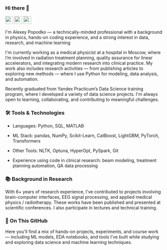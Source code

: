 ### Hi there 👋

<p> <a href="https://www.linkedin.com/in/alexeypopodko"><img src="https://img.shields.io/badge/linkedin-%230077B5.svg?&style=for-the-badge&logo=linkedin&logoColor=white" height=25></a> <a href="https://www.researchgate.net/profile/Alexey-Popodko"><img src="https://img.shields.io/badge/ResearchGate-00CCBB?style=for-the-badge&logo=ResearchGate&logoColor=white" height=25></a> <a href="https://scholar.google.com/citations?user=PHGEhY4AAAAJ&hl"><img src="https://img.shields.io/badge/Google%20Scholar-4285F4?style=for-the-badge&logo=google-scholar&logoColor=white" height=25></a></p>

I'm Alexey Popodko — a technically-minded professional with a background in physics, hands-on coding experience, and a strong interest in data, research, and machine learning

I'm currently working as a medical physicist at a hospital in Moscow, where I’m involved in radiation treatment planning, quality assurance for linear accelerators, and integrating modern research into clinical practice. My work also includes research activities — from publishing articles to exploring new methods — where I use Python for modeling, data analysis, and automation. 

Recently graduated from Yandex Practicum’s Data Science training program, where I developed a variety of data science projects. I'm always open to learning, collaborating, and contributing to meaningful challenges.

### 🛠️ Tools & Technologies
- Languages: Python, SQL, MATLAB

- ML Stack: pandas, NumPy, Scikit-Learn, CatBoost, LightGBM, PyTorch, Transformers

- Other Tools: NLTK, Optuna, HyperOpt, PySpark, Git

- Experience using code in clinical research: beam modeling, treatment planning automation, QA data processing

### 📚 Background in Research
With 6+ years of research experience, I’ve contributed to projects involving brain-computer interfaces, EEG signal processing, and applied medical physics / radiotherapy. These works have been published and presented at scientific conferences.  I also participate in lectures and technical training.


### 📂 On This GitHub
Here you'll find a mix of hands-on projects, experiments, and course work — including ML models, EDA notebooks, and tools I’ve built while studying and exploring data science and machine learning techniques.
